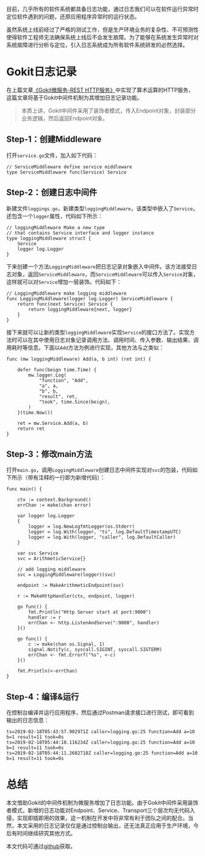 目前，几乎所有的软件系统都具备日志功能，通过日志我们可以在软件运行异常时定位软件遇到的问题，还原应用程序异常时的运行状态。

虽然系统上线前经过了严格的测试工作，但是生产环境业务的复杂性、不可预测性使得软件工程师无法确保系统上线后不会发生故障。为了能够在系统发生异常时对系统故障进行分析与定位，引入日志系统成为所有软件系统研发的必然选择。

# Gokit日志记录

在上篇文章[《Gokit微服务-REST HTTP服务》](https://mp.weixin.qq.com/s?__biz=MzI0NTE4NDg0NA==&mid=2247483658&idx=1&sn=68f96f528d2aca5d3b22124e7fc97906&chksm=e9532129de24a83fa616cf16075c614099cd07ebcfd8bb73dd2ddb3011cef1f76f34b0190015&mpshare=1&scene=1&srcid=#rd)中实现了算术运算的HTTP服务，这篇文章将基于Gokit中间件机制为其增加日志记录功能。

> 本质上讲，Gokit中间件采用了装饰者模式，传入Endpoint对象，封装部分业务逻辑，然后返回Endpoint对象。

## Step-1：创建Middleware

打开`service.go`文件，加入如下代码：
```
// ServiceMiddleware define service middleware
type ServiceMiddleware func(Service) Service
```
## Step-2：创建日志中间件

新建文件`loggings.go`，新建类型`loggingMiddleware`，该类型中嵌入了`Service`，还包含一个`logger`属性，代码如下所示：

```
// loggingMiddleware Make a new type
// that contains Service interface and logger instance
type loggingMiddleware struct {
	Service
	logger log.Logger
}
```

下来创建一个方法`LoggingMiddleware`把日志记录对象嵌入中间件。该方法接受日志对象，返回`ServiceMiddleware`，而`ServiceMiddleware`可以传入`Service`对象，这样就可以对`Service`增加一层装饰。代码如下：

```
// LoggingMiddleware make logging middleware
func LoggingMiddleware(logger log.Logger) ServiceMiddleware {
	return func(next Service) Service {
		return loggingMiddleware{next, logger}
	}
}
```

接下来就可以让新的类型`loggingMiddleware`实现`Service`的接口方法了。实现方法时可以在其中使用日志对象记录调用方法、调用时间、传入参数、输出结果、调用耗时等信息。下面以`Add`方法为例进行实现，其他方法与之类似：
```
func (mw loggingMiddleware) Add(a, b int) (ret int) {

	defer func(beign time.Time) {
		mw.logger.Log(
			"function", "Add",
			"a", a,
			"b", b,
			"result", ret,
			"took", time.Since(beign),
		)
	}(time.Now())

	ret = mw.Service.Add(a, b)
	return ret
}
```

## Step-3：修改main方法

打开`main.go`，调用`LoggingMiddleware`创建日志中间件实现对`svc`的包装，代码如下所示（带有注释的一行即为新增代码）：

```
func main() {

	ctx := context.Background()
	errChan := make(chan error)

	var logger log.Logger
	{
		logger = log.NewLogfmtLogger(os.Stderr)
		logger = log.With(logger, "ts", log.DefaultTimestampUTC)
		logger = log.With(logger, "caller", log.DefaultCaller)
	}

	var svc Service
	svc = ArithmeticService{}

	// add logging middleware
	svc = LoggingMiddleware(logger)(svc)

	endpoint := MakeArithmeticEndpoint(svc)

	r := MakeHttpHandler(ctx, endpoint, logger)

	go func() {
		fmt.Println("Http Server start at port:9000")
		handler := r
		errChan <- http.ListenAndServe(":9000", handler)
	}()

	go func() {
		c := make(chan os.Signal, 1)
		signal.Notify(c, syscall.SIGINT, syscall.SIGTERM)
		errChan <- fmt.Errorf("%s", <-c)
	}()

	fmt.Println(<-errChan)
}
```

## Step-4：编译&运行

在控制台编译并运行应用程序，然后通过Postman请求接口进行测试，即可看到输出的日志信息：
```
ts=2019-02-18T05:43:57.902971Z caller=logging.go:25 function=Add a=10 b=1 result=11 took=0s
ts=2019-02-18T05:44:10.116234Z caller=logging.go:25 function=Add a=10 b=1 result=11 took=0s
ts=2019-02-18T05:44:11.2682718Z caller=logging.go:25 function=Add a=10 b=1 result=11 took=0s
```

# 总结

本文借助Gokit的中间件机制为微服务增加了日志功能。由于Gokit中间件采用装饰者模式，新增的日志功能对Endpoint、Service、Transport三个层次均无代码入侵，实现即插即用的效果，这一机制在开发中将非常有利于团队之间的配合。当然，本文采用的日志记录仅仅是通过控制台输出，还无法真正应用于生产环境，今后有时间继续研究其他方式。

本文代码可通过[github](https://github.com/raysonxin/gokit-article-demo)获取。